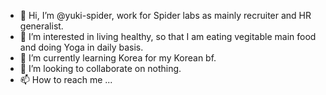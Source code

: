 - 👋 Hi, I’m @yuki-spider, work for Spider labs as mainly recruiter and HR generalist.
- 👀 I’m interested in living healthy, so that I am eating vegitable main food and doing Yoga in daily basis.
- 🌱 I’m currently learning Korea for my Korean bf.
- 💞️ I’m looking to collaborate on nothing.
- 📫 How to reach me ...

<!---
yuki-spider/yuki-spider is a ✨ special ✨ repository because its `README.md` (this file) appears on your GitHub profile.
You can click the Preview link to take a look at your changes.
--->
